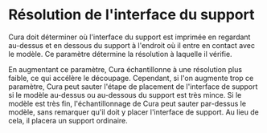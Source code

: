 Résolution de l'interface du support
====
Cura doit déterminer où l'interface du support est imprimée en regardant au-dessus et en dessous du support à l'endroit où il entre en contact avec le modèle. Ce paramètre détermine la résolution à laquelle il vérifie.

En augmentant ce paramètre, Cura échantillonne à une résolution plus faible, ce qui accélère le découpage. Cependant, si l'on augmente trop ce paramètre, Cura peut sauter l'étape de placement de l'interface de support si le modèle au-dessus ou au-dessous du support est très mince. Si le modèle est très fin, l'échantillonnage de Cura peut sauter par-dessus le modèle, sans remarquer qu'il doit y placer l'interface de support. Au lieu de cela, il placera un support ordinaire.
